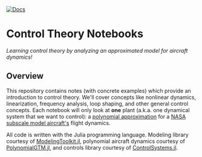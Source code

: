 [![Docs](https://github.com/cadojo/ControlTheoryNotes.jl/workflows/Documentation/badge.svg)](https://cadojo.github.io/ControlTheoryNotes.jl/dev)


# Control Theory Notebooks
_Learning control theory by analyzing an approximated model for aircraft dynamics!_

## Overview

This repository contains notes (with concrete examples) 
which provide an introduction to control theory. We'll cover concepts like 
nonlinear dynamics, linearization, frequency analysis, loop shaping, and 
other general control concepts. Each notebook will only look at __one__
plant (a.k.a. one dynamical system that we want to control): a [polynomial 
approximation](https://github.com/cadojo/PolynomialGTM.jl) for a [NASA subscale model aircraft's](https://ntrs.nasa.gov/api/citations/20040085988/downloads/20040085988.pdf)
flight dynamics. 

All code is written with the Julia programming language. Modeling library courtesy of [
ModelingToolkit.jl](https://github.com/SciML/ModelingToolkit.jl), polynomial aircraft dynamics courtesy of 
[PolynomialGTM.jl](https://github.com/cadojo/PolynomialGTM.jl), and controls library courtesy of 
[ControlSystems.jl](https://github.com/JuliaControl/ControlSystems.jl).
